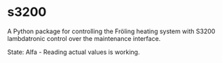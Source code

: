s3200
=====

A Python package for controlling the Fröling heating system with S3200 lambdatronic control over the maintenance interface.

State: Alfa - Reading actual values is working. 
